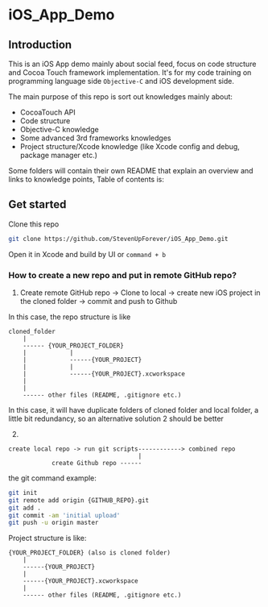 # iOS_App_Demo

## Introduction
This is an iOS App demo mainly about social feed, focus on code structure and Cocoa Touch framework implementation. It's for my code training on programming language side `Objective-C` and iOS development side.

The main purpose of this repo is sort out knowledges mainly about:

* CocoaTouch API
* Code structure
* Objective-C knowledge
* Some advanced 3rd frameworks knowledges
* Project structure/Xcode knowledge (like Xcode config and debug, package manager etc.)

Some folders will contain their own README that explain an overview and links to knowledge points, Table of contents is:

## Get started

Clone this repo
``` bash
git clone https://github.com/StevenUpForever/iOS_App_Demo.git
```
Open it in Xcode and build by UI or `command + b`

### How to create a new repo and put in remote GitHub repo?

1. Create remote GitHub repo -> Clone to local -> create new iOS project in the cloned folder -> commit and push to Github

In this case, the repo structure is like

```
cloned_folder
    |
    ------ {YOUR_PROJECT_FOLDER}
    |            |
    |            ------{YOUR_PROJECT}
    |            |
    |            ------{YOUR_PROJECT}.xcworkspace
    |
    |
    ------ other files (README, .gitignore etc.)
```
In this case, it will have duplicate folders of cloned folder and local folder, a little bit redundancy, so an alternative solution 2 should be better

2. 
```
create local repo -> run git scripts------------> combined repo
                                    |
            create Github repo ------
```
the git command example:
``` bash
git init
git remote add origin {GITHUB_REPO}.git
git add .
git commit -am 'initial upload'
git push -u origin master
```

Project structure is like:
```
{YOUR_PROJECT_FOLDER} (also is cloned folder)
    |
    ------{YOUR_PROJECT}
    |            
    ------{YOUR_PROJECT}.xcworkspace
    |            
    ------ other files (README, .gitignore etc.)
```


